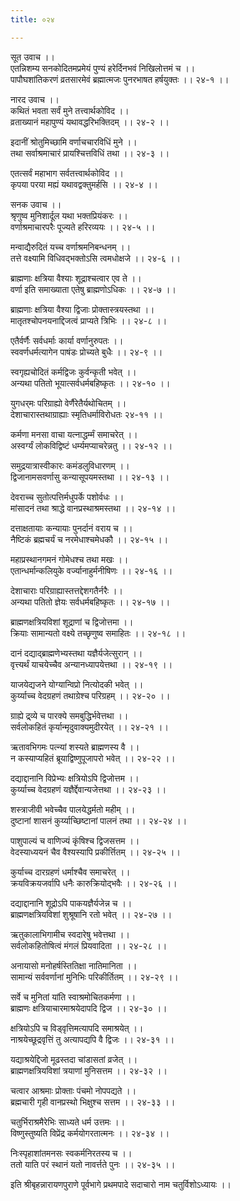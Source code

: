 ```yaml
---
title: ०२४

---
```

सूत उवाच ।।  
एतन्निशम्य सनकोदितमप्रमेयं पुण्यं हरेर्दिनभवं निखिलोत्तमं च ।।  
पापौघशांतिकरणं व्रतसारमेवं ब्रह्मात्मजः पुनरभाषत हर्षयुक्तः ।। २४-१ ।।  
  
नारद उवाच ।।  
कथितं भवता सर्वं मुने तत्त्वार्थकोविद ।।  
व्रताख्यानं महापुण्यं यथावद्धरिभक्तिदम् ।। २४-२ ।।  
  
इदानीं श्रोतुमिच्छामि वर्णाचचारविधिं मुने ।।  
तथा सर्वाश्रमाचारं प्रायश्चित्तविधिं तथा ।। २४-३ ।।  
  
एतत्सर्वं महाभाग सर्वतत्त्वार्थकोविद ।।  
कृपया परया मह्यं यथावद्वक्तुमर्हसि ।। २४-४ ।।  
  
सनक उवाच ।।  
श्रृणुष्व मुनिशार्दूल यथा भक्तप्रियंकरः ।।  
वर्णाश्रमाचारपरैः पूज्यते हरिरव्ययः ।। २४-५ ।।  
  
मन्वाद्यैरुदितं यच्च वर्णाश्रमनिबन्धनम् ।।  
तत्ते वक्ष्यामि विधिवद्भक्तोऽसि त्वमधोक्षजे ।। २४-६ ।।  
  
ब्राह्मणाः क्षत्रिया वैश्याः शूद्राश्चत्वार एव ते ।।  
वर्णा इति समाख्याता एतेषु ब्राह्मणोऽधिकः ।। २४-७ ।।  
  
ब्राह्मणाः क्षत्रिया वैश्या द्विजाः प्रोक्तास्त्रयस्तथा ।।  
मातृतश्चोपनयनाद्दिजत्वं प्राप्यते त्रिभिः ।। २४-८ ।।  
  
एतैर्वर्णैः सर्वधर्माः कार्या वर्णानुरुपतः ।।  
स्ववर्णधर्मत्यागेन पाषंडः प्रोच्यते बुधैः ।। २४-९ ।।  
  
स्वगृह्यचोदितं कर्मद्विजः कुर्वन्कृती भवेत् ।।  
अन्यथा पतितो भूयात्सर्वधर्मबहिष्कृतः ।। २४-१० ।।  
  
युगधर्‌मः परिग्राह्यो वेर्णैरेतैर्यथोचितम् ।।  
देशाचारास्तथाग्राह्याः स्मृतिधर्माविरोधतः २४-११ ।।  
  
कर्मणा मनसा वाचा यत्नाद्धर्म्मं समाचरेत् ।।  
अस्वर्ग्यं लोकविद्विष्टं धर्म्यमप्याचरेन्नतु ।। २४-१२ ।।  
  
समुद्रयात्रास्वीकारः कमंडलुविधारणम् ।।  
द्विजानामसवर्णासु कन्यासूपयमस्तथा ।। २४-१३ ।।  
  
देवराच्च सुतोत्पत्तिर्मधुपर्के पशोर्वधः ।।  
मांसादनं तथा श्राद्धे वानप्रस्थाश्रमस्तथा ।। २४-१४ ।।  
  
दत्ताक्षतायाः कन्यायाः पुनर्दानं वराय च ।।  
नैष्टिकं ब्रह्मचर्यं च नरमेधाश्चमेधकौ ।। २४-१५ ।।  
  
महाप्रस्थानगमनं गोमेधश्च तथा मखः ।।  
एतान्धर्मान्कलियुके वर्ज्यानाहुर्मनीषिणः ।। २४-१६ ।।  
  
देशाचाराः परिग्राह्यास्तत्तद्देशगतैर्नरैः ।।  
अन्यथा पतितो ज्ञेयः सर्वधर्मबहिष्कृतः ।। २४-१७ ।।  
  
ब्राह्मणक्षत्रियविशां शूद्राणां च द्विजोत्तमा ।।  
क्रियाः सामान्यतो वक्ष्ये तच्छृणुष्व समाहितः ।। २४-१८ ।।  
  
दानं दद्याद्ब्राह्मणेभ्यस्तथा यज्ञैर्यजेत्सुरान् ।।  
वृत्त्यर्थं याचयेच्चैव अन्यानध्यापयेत्तथा ।। २४-१९ ।।  
  
याजयेद्यजने योग्यान्विप्रो नित्योदकी भवेत् ।।  
कुर्य्याच्च वेदग्रहणं तथाग्रेश्च परिग्रहम् ।। २४-२० ।।  
  
ग्राह्ये द्र्व्ये च पारक्ये समबुद्धिर्भवेत्तथा ।।  
सर्वलोकहितं कृर्यान्मृदुवाक्यमुदीरयेत् ।। २४-२१ ।।  
  
ऋतावभिगमः पत्न्यां शस्यते ब्राह्मणस्य वै ।।  
न कस्याप्यहितं ब्रूयाद्विष्णुपूजापरो भवेत् ।। २४-२२ ।।  
  
दद्याद्दानानि विप्रेभ्यः क्षत्रियोऽपि द्विजोत्तम ।।  
कुर्य्याच्च वेदग्रहणं यज्ञैर्द्देवान्यजेत्तथा ।। २४-२३ ।।  
  
शस्त्राजीवी भवेच्चैव पालयेद्धर्मतो महीम् ।।  
दुष्टानां शासनं कुर्य्याच्छिष्टानां पालनं तथा ।। २४-२४ ।।  
  
पाशुपाल्यं च वाणिज्यं कृंषिश्च द्विजसत्तम ।।  
वेदस्याध्ययनं चैव वैश्यस्यापि प्रकीर्त्तितम् ।। २४-२५ ।।  
  
कुर्याच्च दारग्रहणं धर्माश्चैव समाचरेत् ।।  
क्रयविक्रयजर्वापि धनैः कारुक्रियोद्भवैः ।। २४-२६ ।।  
  
दद्याद्दानानि शूद्रोऽपि पाकयज्ञैर्यजेन्न च ।।  
ब्राह्मणक्षत्रियविशां शुश्रूषानि रतो भवेत् ।। २४-२७ ।।  
  
ऋतुकालाभिगामीच स्वदारेषु भवेत्तथा ।।  
सर्वलोकहितोषित्वं मंगलं प्रियवादिता ।। २४-२८ ।।  
  
अनायासो मनोहर्षस्तितिक्षा नातिमानिता ।।  
सामान्यं सर्ववर्णानां मुनिभिः परिकीर्तितम् ।। २४-२९ ।।  
  
सर्वे च मुनितां यांति स्वाश्रमोचितकर्मणा ।।  
ब्राह्मणः क्षत्रियाचारमाश्रयेदापदि द्विज ।। २४-३० ।।  
  
क्षत्रियोऽपि च विड्वृत्तिमत्यापदि समाश्रयेत् ।।  
नाश्रयेच्छूद्रवृत्तिं तु अत्यापद्यपि वै द्विजः ।। २४-३१ ।।  
  
यद्याश्रयेद्दिजो मूढस्तदा चांडासतां व्रजेत् ।।  
ब्राह्मणक्षत्रियविशां त्रयाणां मुनिसत्तम ।। २४-३२ ।।  
  
चत्वार आश्रमाः प्रोक्ताः पंचमो नोपपद्यते ।।  
ब्रह्मचारी गृही वानप्रस्थो भिक्षुश्च सत्तम ।। २४-३३ ।।  
  
चतुर्भिराश्रमैरेभिः साध्यते धर्म उत्तमः ।।  
विष्णुस्तुष्यति विप्रेंद्र कर्मयोगरतात्मनः ।। २४-३४ ।।  
  
निःस्पृहाशांतमनसः स्वकर्मनिरतस्य च ।।  
ततो याति परं स्थानं यतो नावर्त्तते पुनः ।। २४-३५ ।।  
  
इति श्रीबृहन्नारायणपुराणे पूर्वभागे प्रथमपादे सदाचारो नाम चतुर्विशोऽध्यायः ।।
